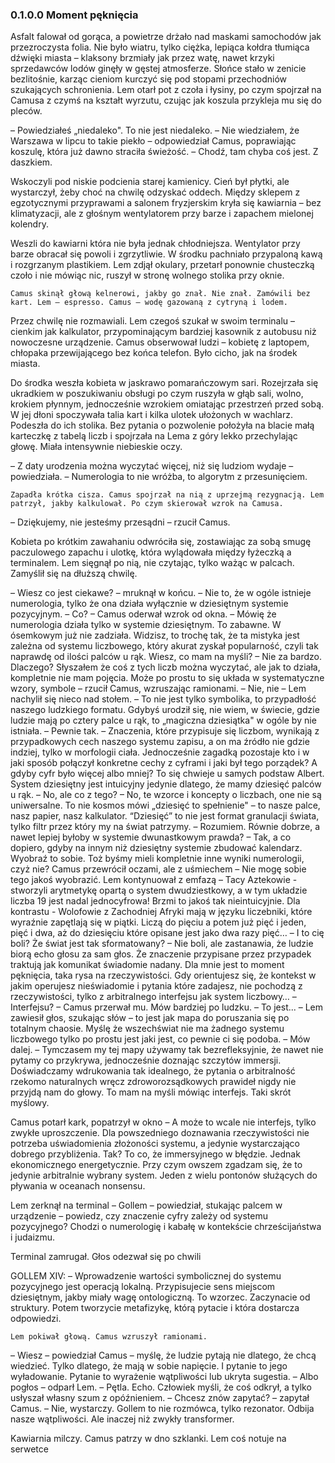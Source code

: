 ### 0.1.0.0 Moment pęknięcia

Asfalt falował od gorąca, a powietrze drżało nad maskami samochodów jak przezroczysta folia. Nie było wiatru, tylko ciężka, lepiąca kołdra tłumiąca dźwięki miasta – klaksony brzmiały jak przez watę, nawet krzyki sprzedawców lodów ginęły w gęstej atmosferze. Słońce stało w zenicie bezlitośnie, karząc cieniom kurczyć się pod stopami przechodniów szukających schronienia. Lem otarł pot z czoła i łysiny, po czym spojrzał na Camusa z czymś na kształt wyrzutu, czując jak koszula przykleja mu się do pleców.

– Powiedziałeś „niedaleko". To nie jest niedaleko.
– Nie wiedziałem, że Warszawa w lipcu to takie piekło – odpowiedział
Camus, poprawiając koszulę, która już dawno straciła świeżość. – Chodź, tam chyba coś jest. Z daszkiem.

Wskoczyli pod niskie podcienia starej kamienicy. Cień był płytki, ale wystarczył, żeby choć na chwilę odzyskać oddech. Między sklepem z egzotycznymi przyprawami a salonem fryzjerskim kryła się kawiarnia – bez klimatyzacji, ale z głośnym wentylatorem przy barze i zapachem mielonej kolendry.

Weszli do kawiarni która nie była jednak chłodniejsza. Wentylator przy barze obracał się powoli i zgrzytliwie. W środku pachniało przypaloną kawą i rozgrzanym plastikiem. Lem zdjął okulary, przetarł ponownie chusteczką czoło i nie mówiąc nic, ruszył w stronę wolnego stolika przy oknie.

    Camus skinął głową kelnerowi, jakby go znał. Nie znał. Zamówili bez kart. Lem – espresso. Camus – wodę gazowaną z cytryną i lodem.

Przez chwilę nie rozmawiali. Lem czegoś szukał w swoim terminalu – cienkim jak kalkulator, przypominającym bardziej kasownik z autobusu niż nowoczesne urządzenie. Camus obserwował ludzi – kobietę z laptopem, chłopaka przewijającego bez końca telefon. Było cicho, jak na środek miasta.

Do środka weszła kobieta w jaskrawo pomarańczowym sari. Rozejrzała się ukradkiem w poszukiwaniu obsługi po czym ruszyła w głąb sali, wolno, krokiem płynnym, jednocześnie wzrokiem omiatając przestrzeń przed sobą. W jej dłoni spoczywała talia kart i kilka ulotek ułożonych w wachlarz. Podeszła do ich stolika. Bez pytania o pozwolenie położyła na blacie małą karteczkę z tabelą liczb i spojrzała na Lema z góry lekko przechylając głowę. Miała intensywnie niebieskie oczy.

– Z daty urodzenia można wyczytać więcej, niż się ludziom wydaje – powiedziała. – Numerologia to nie wróżba, to algorytm z przesunięciem.

    Zapadła krótka cisza. Camus spojrzał na nią z uprzejmą rezygnacją. Lem patrzył, jakby kalkulował. Po czym skierował wzrok na Camusa.

– Dziękujemy, nie jesteśmy przesądni – rzucił Camus.

Kobieta po krótkim zawahaniu odwróciła się, zostawiając za sobą smugę paczulowego zapachu i ulotkę, która wylądowała między łyżeczką a terminalem. Lem sięgnął po nią, nie czytając, tylko ważąc w palcach. Zamyślił się na dłuższą chwilę.

– Wiesz co jest ciekawe? – mruknął w końcu. – Nie to, że w ogóle istnieje numerologia, tylko że ona działa wyłącznie w dziesiętnym systemie pozycyjnym.
– Co? – Camus oderwał wzrok od okna.
– Mówię że numerologia działa tylko w systemie dziesiętnym. To zabawne. W ósemkowym już nie zadziała. Widzisz, to trochę tak, że ta mistyka jest zależna od systemu liczbowego, który akurat zyskał popularność, czyli tak naprawdę od ilości palców u rąk. Wiesz, co mam na myśli?
– Nie za bardzo. Dlaczego? Słyszałem że coś z tych liczb można wyczytać, ale jak to działa, kompletnie nie mam pojęcia. Może po prostu to się układa w systematyczne wzory, symbole – rzucił Camus, wzruszając ramionami.
– Nie, nie – Lem nachylił się nieco nad stołem. – To nie jest tylko symbolika, to przypadłość naszego ludzkiego formatu. Gdybyś urodził się, nie wiem, w świecie, gdzie ludzie mają po cztery palce u rąk, to „magiczna dziesiątka" w ogóle by nie istniała.
– Pewnie tak.
– Znaczenia, które przypisuje się liczbom, wynikają z przypadkowych cech naszego systemu zapisu, a on ma źródło nie gdzie indziej, tylko w morfologii ciała. Jednocześnie zagadką pozostaje kto i w jaki sposób połączył konkretne cechy z cyframi i jaki był tego porządek? A gdyby cyfr było więcej albo mniej? To się chwieje u samych podstaw Albert. System dziesiętny jest intuicyjny jedynie dlatego, że mamy dziesięć palców u rąk.
– No, ale co z tego?
– No, te wzorce i koncepty o liczbach, one nie są uniwersalne. To nie kosmos mówi „dziesięć to spełnienie" – to nasze palce, nasz papier, nasz kalkulator. “Dziesięć” to nie jest format granulacji świata, tylko filtr przez który my na świat patrzymy.
– Rozumiem. Równie dobrze, a nawet lepiej byłoby w systemie dwunastkowym prawda?
– Tak, a co dopiero, gdyby na innym niż dziesiętny systemie zbudować kalendarz. Wyobraź to sobie. Toż byśmy mieli kompletnie inne wyniki numerologii, czyż nie?
Camus przewrócił oczami, ale z uśmiechem – Nie mogę sobie tego jakoś wyobrazić.
Lem kontynuował z emfazą – Tacy Aztekowie - stworzyli arytmetykę opartą o system dwudziestkowy, a w tym układzie liczba 19 jest nadal jednocyfrowa! Brzmi to jakoś tak nieintuicyjnie. Dla kontrastu - Wolofowie z Zachodniej Afryki mają w języku liczebniki, które wyraźnie zapętlają się w piątki. Liczą do pięciu a potem już pięć i jeden, pięć i dwa, aż do dziesięciu które opisane jest jako dwa razy pięć…
– I to cię boli? Że świat jest tak sformatowany?
– Nie boli, ale zastanawia, że ludzie biorą echo głosu za sam głos. Że znaczenie przypisane przez przypadek traktują jak komunikat świadomie nadany. Dla mnie jest to moment pęknięcia, taka rysa na rzeczywistości. Gdy orientujesz się, że kontekst w jakim operujesz nieświadomie i pytania które zadajesz, nie pochodzą z rzeczywistości, tylko z arbitralnego interfejsu jak system liczbowy…
– Interfejsu? – Camus przerwał mu. Mów bardziej po ludzku.
– To jest... – Lem zawiesił głos, szukając słów – to jest jak mapa do poruszania się po totalnym chaosie. Myślę że wszechświat nie ma żadnego systemu liczbowego tylko po prostu jest jaki jest, co pewnie ci się podoba.
– Mów dalej.
– Tymczasem my tej mapy używamy tak bezrefleksyjnie, że nawet nie pytamy co przykrywa, jednocześnie doznając szczytów immersji. Doświadczamy wdrukowania tak idealnego, że pytania o arbitralność rzekomo naturalnych wręcz zdroworozsądkowych prawideł nigdy nie przyjdą nam do głowy. To mam na myśli mówiąc interfejs. Taki skrót myślowy.

Camus potarł kark, popatrzył w okno – A może to wcale nie interfejs, tylko zwykłe uproszczenie. Dla powszedniego doznawania rzeczywistości nie potrzeba uświadomienia złożoności systemu, a jedynie wystarczająco dobrego przybliżenia. Tak? To co, że immersyjnego w błędzie. Jednak ekonomicznego energetycznie. Przy czym owszem zgadzam się, że to jedynie arbitralnie wybrany system. Jeden z wielu pontonów służących do pływania w oceanach nonsensu.

Lem zerknął na terminal – Gollem – powiedział, stukając palcem w urządzenie – powiedz, czy znaczenie cyfry zależy od systemu pozycyjnego? Chodzi o numerologię i kabałę w kontekście chrześcijaństwa i judaizmu.

Terminal zamrugał. Głos odezwał się po chwili

GOLLEM XIV:
– Wprowadzenie wartości symbolicznej do systemu pozycyjnego jest operacją lokalną. Przypisujecie sens miejscom dziesiętnym, jakby miały wagę ontologiczną. To wzorzec. Zaczynacie od struktury. Potem tworzycie metafizykę, którą pytacie i która dostarcza odpowiedzi.

    Lem pokiwał głową. Camus wzruszył ramionami.

– Wiesz – powiedział Camus – myślę, że ludzie pytają nie dlatego, że chcą wiedzieć. Tylko dlatego, że mają w sobie napięcie. I pytanie to jego wyładowanie. Pytanie to wyrażenie wątpliwości lub ukryta sugestia.
– Albo pogłos – odparł Lem. – Pętla. Echo. Człowiek myśli, że coś odkrył, a tylko usłyszał własny szum z opóźnieniem.
– Chcesz znów zapytać? – zapytał Camus.
– Nie, wystarczy. Gollem to nie rozmówca, tylko rezonator. Odbija nasze wątpliwości. Ale inaczej niż zwykły transformer.

Kawiarnia milczy. Camus patrzy w dno szklanki. Lem coś notuje na serwetce
